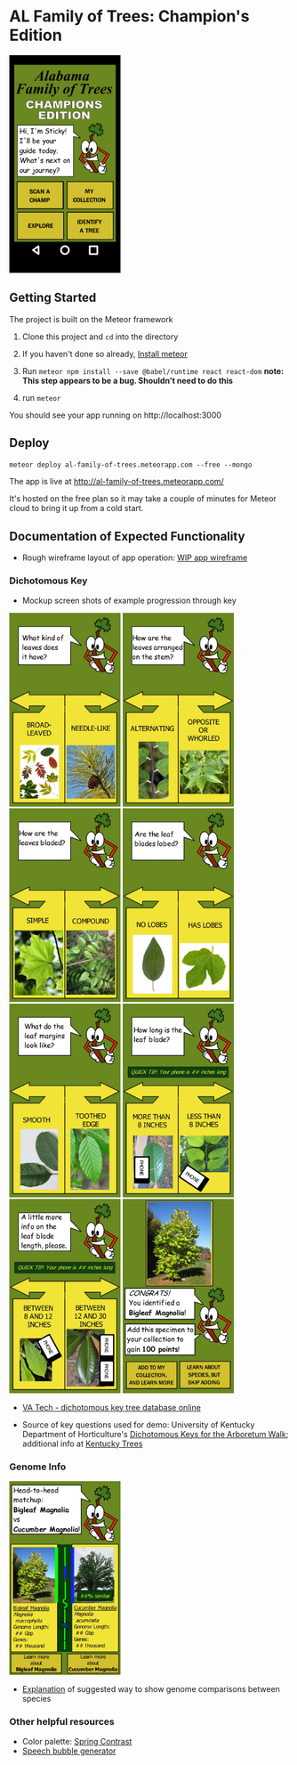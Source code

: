 # AL Family of Trees: Champion's Edition
<img src="home_screen_mockup.png" alt="Mockup of app home screen" width="200"/>

## Getting Started

The project is built on the Meteor framework

1. Clone this project and `cd` into the directory

2. If you haven't done so already,
[Install meteor](https://www.meteor.com/developers/install)

3. Run `meteor npm install --save @babel/runtime react react-dom`
**note: This step appears to be a bug. Shouldn't need to do this**

4. run `meteor`

You should see your app running on http://localhost:3000

## Deploy

`meteor deploy al-family-of-trees.meteorapp.com --free --mongo`

The app is live at http://al-family-of-trees.meteorapp.com/

It's hosted on the free plan so it may take a couple of minutes for Meteor cloud to bring it up from a cold start.

## Documentation of Expected Functionality

* Rough wireframe layout of app operation: [WIP app wireframe](Screens.jpg)

### Dichotomous Key

* Mockup screen shots of example progression through key
<img src="dichot_1_screenonly.jpg" alt="Mockup of dichotomous key screen" width="200"/>
<img src="dichot_2_screenonly.jpg" alt="Mockup of dichotomous key screen" width="200"/>
<img src="dichot_3_screenonly.jpg" alt="Mockup of dichotomous key screen" width="200"/>
<img src="dichot_4_screenonly.jpg" alt="Mockup of dichotomous key screen" width="200"/>
<img src="dichot_5_screenonly.jpg" alt="Mockup of dichotomous key screen" width="200"/>
<img src="dichot_6_screenonly.jpg" alt="Mockup of dichotomous key screen" width="200"/>
<img src="dichot_7_screenonly.jpg" alt="Mockup of dichotomous key screen" width="200"/>
<img src="dichot_99_screenonly.jpg" alt="Mockup of successful tree identification" width="200"/>

* [VA Tech - dichotomous key tree database online](http://dendro.cnre.vt.edu/dendrology/idit.htm)

* Source of key questions used for demo: University of Kentucky Department of Horticulture's [Dichotomous Keys for the Arboretum Walk](https://www.uky.edu/hort/sites/www.uky.edu.hort/files/pages-attachments/treekeys.pdf); additional info at [Kentucky Trees](https://www.uky.edu/hort/Kentucky-trees)

### Genome Info
<img src="genome_comp_screenonly.jpg" alt="Mockup of genome comparison screen" width="200"/>

* [Explanation](Genome_Compare.jpg) of suggested way to show genome comparisons between species

### Other helpful resources
* Color palette: [Spring Contrast](https://www.canva.com/colors/color-palettes/spring-contrast/)
* [Speech bubble generator](https://www.html-code-generator.com/css/speech-bubble-generator)
